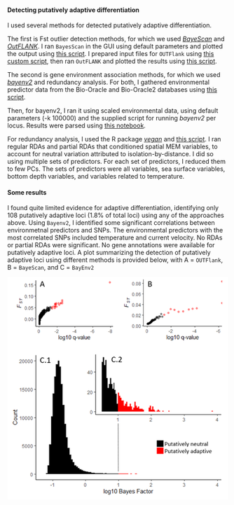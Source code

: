 #### Detecting putatively adaptive differentiation

I used several methods for detected putatively adaptive differentiation.

The first is Fst outlier detection methods, for which we used [*BayeScan*](http://cmpg.unibe.ch/software/BayeScan/) and [*OutFLANK*](http://rstudio-pubs-static.s3.amazonaws.com/305384_9aee1c1046394fb9bd8e449453d72847.html). I ran ``BayesScan`` in the GUI using default parameters and plotted the output using [this script](https://github.com/nclowell/RAD_scallops/blob/master/4_detecting_adaptive_differentiation/bayescan.R). I prepared input files for ``OUTFlank`` using [this custom script](https://github.com/nclowell/RAD_sea_cucumbers/blob/master/4_detecting_adaptive_differentiation/convert_genepop_to_outflank_inputs.py), then ran ``OutFLANK`` and plotted the results using [this script](https://github.com/nclowell/RAD_scallops/blob/master/4_detecting_adaptive_differentiation/OutFLANK.R).

The second is gene environment association methods, for which we used [*bayenv2*](https://gcbias.org/bayenv/) and redundancy analysis. For both, I gathered environmental predictor data from the Bio-Oracle and Bio-Oracle2 databases using [this script](https://github.com/nclowell/SeaCukes/blob/master/4_detecting_adaptive_differentiation/access_biooracle_for_env_predictors.R). 

Then, for bayenv2, I ran it using scaled environmental data, using default parameters (-k 100000) and the supplied script for running *bayenv2* per locus. Results were parsed using [this notebook]().

For redundancy analysis, I used the R package [*vegan*](https://cran.r-project.org/web/packages/vegan/index.html) and [this script](https://github.com/nclowell/RAD_scallops/blob/master/4_detecting_adaptive_differentiation/rda.R). I ran regular RDAs and partial RDAs that conditioned spatial MEM variables, to account for neutral variation attributed to isolation-by-distance. I did so using multiple sets of predictors. For each set of predictors, I reduced them to few PCs. The sets of predictors were all variables, sea surface variables, bottom depth variables, and variables related to temperature. 

#### Some results

I found quite limited evidence for adaptive differentiation, identifying only 108 putatively adaptive loci (1.8% of total loci) using any of the approaches above. Using ``Bayenv2``, I identified some significant correlations between environmetnal predictors and SNPs. The environmental predictors with the most correlated SNPs included temperature and current velocity. No RDAs or partial RDAs were significant. No gene annotations were available for putatively adaptive loci. A plot summarizing the detection of putatively adaptive loci using different methods is provided below, with A = ``OUTFlank``, B = ``BayeScan``, and C = ``BayEnv2``

![putadapt](https://github.com/nclowell/RAD_scallops/blob/master/imgs/putadapt_sum.PNG)